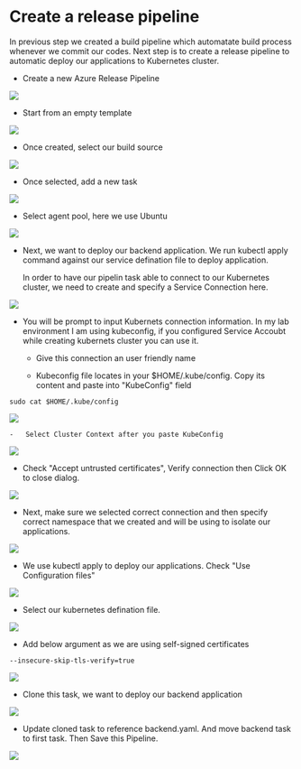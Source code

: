 Create a release pipeline
=========================

In previous step we created a build pipeline which automatate build process whenever we commit our codes. Next step is to create a release pipeline to automatic deploy our applications to Kubernetes cluster.

-   Create a new Azure Release Pipeline

<img src="media/20181206-release-create-new-release-pipeline.jpg"/>

-   Start from an empty template

<img src="media/20181206-release-start-from-empty.jpg"/>

-   Once created, select our build source

<img src="media/20181225-release-select-build.jpg"/>

-   Once selected, add a new task

<img src="media/20181225-release-new-tasks.jpg"/>

-   Select agent pool, here we use Ubuntu

<img src="media/20181225-release-select-agent-pool.jpg"/>

-   Next, we want to deploy our backend application. We run kubectl apply command against our service defination file to deploy application.

    In order to have our pipelin task able to connect to our Kubernetes cluster, we need to create and specify a Service Connection here.

<img src="media/20181225-release-new-service-connection.jpg"/>

-   You will be prompt to input Kubernets connection information. In my lab environment I am using kubeconfig, if you configured Service Accoubt while creating kubernets cluster you can use it.

    -   Give this connection an user friendly name

    -   Kubeconfig file locates in your $HOME/.kube/config. Copy its content and paste into "KubeConfig" field


```shell
sudo cat $HOME/.kube/config
```

<img src="media/20181225-release-new-service-connection-1.jpg"/>

    -   Select Cluster Context after you paste KubeConfig

<img src="media/20181225-release-add-k8s-connection-1.jpg"/>

-   Check "Accept untrusted certificates", Verify connection then Click OK to close dialog.

<img src="media/20181225-release-new-service-connection-2.jpg"/>

-   Next, make sure we selected correct connection and then specify correct namespace that we created and will be using to isolate our applications.

<img src="media/20181225-release-select-service-connection-and-ns.jpg"/>

-   We use kubectl apply to deploy our applications. Check "Use Configuration files"

<img src="media/20181225-release-1.jpg"/>

-   Select our kubernetes defination file.

<img src="media/20181225-release-select-yaml-file.jpg"/>

-   Add below argument as we are using self-signed certificates

```shell
--insecure-skip-tls-verify=true
```

<img src="media/20181225-release-add-argument.jpg"/>

-   Clone this task, we want to deploy our backend application

<img src="media/20181206-release-clone-task.jpg"/>

-   Update cloned task to reference backend.yaml. And move backend task to first task. Then Save this Pipeline.

<img src="media/20181206-release-clone-task-2.jpg"/>

